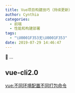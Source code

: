 ```yaml
---
title: Vue项目构建技巧（持续更新）
author: Cynthia
categories:
  - 前端
  - 性能和构建部署
tags:
  - "\U0001F353无\U0001F353"
date: 2019-07-29 14:46:47
---
```


🐰
...
<!--more-->

## vue-cli2.0

[vue:不同环境配置不同打包命令](https://blog.csdn.net/zfangls/article/details/79990796)


























